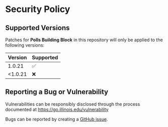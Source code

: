 # Security Policy

## Supported Versions

Patches for **Polls Building Block** in this repository will only be applied to the following versions:

| Version | Supported          |
|---------| ------------------ |
| 1.0.21   | :white_check_mark: |
| <1.0.21  | :x: |

## Reporting a Bug or Vulnerability

Vulnerabilities can be responsibly disclosed through the process
 documented at https://go.illinois.edu/vulnerability

Bugs can be reported by creating a [GitHub issue](https://github.com/rokwire/polls-building-block/issues/new?assignees=&labels=bug&template=bug_report.md&title=%5BBUG%5D+).